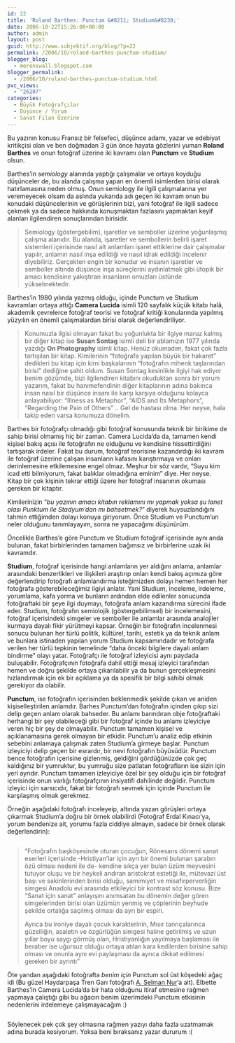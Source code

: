 ```yaml
---
id: 22
title: 'Roland Barthes: Punctum &#8211; Studium&#8230;'
date: 2006-10-22T15:26:00+00:00
author: admin
layout: post
guid: http://www.subjektif.org/blog/?p=22
permalink: /2006/10/roland-barthes-punctum-studium/
blogger_blog:
  - merenswall.blogspot.com
blogger_permalink:
  - /2006/10/roland-barthes-punctum-studium.html
pvc_views:
  - "26207"
categories:
  - Büyük Fotoğrafçılar
  - Düşünce / Yorum
  - Sanat Filan Üzerine
---
```

Bu yazının konusu Fransız bir felsefeci, düşünce adamı, yazar ve edebiyat kritikçisi olan ve ben doğmadan 3 gün önce hayata gözlerini yuman <span style="font-weight: bold;">Roland Barthes</span> ve onun fotoğraf üzerine iki kavramı olan <span style="font-weight: bold;">Punctum</span> ve <span style="font-weight: bold;">Studium</span> olsun.

Barthes&#8217;in <span style="font-style: italic;">semiology</span> alanında yaptığı çalışmalar ve ortaya koyduğu düşünceler de, bu alanda çalışma yapan en önemli isimlerden birisi olarak hatırlamasına neden olmuş. Onun semiology ile ilgili çalışmalarına yer veremeyecek olsam da aslında yukarıda adı geçen iki kavram onun bu konudaki düşüncelerinin ve görüşlerinin bizi, yani fotoğraf ile ilgili sadece çekmek ya da sadece hakkında konuşmaktan fazlasını yapmaktan keyif alanları ilgilendiren sonuçlarından birisidir.

> Semiology (göstergebilim), işaretler ve semboller üzerine yoğunlaşmış çalışma alanıdır. Bu alanda, işaretler ve sembollerin belirli işaret sistemleri içerisinde nasıl alt anlamları işaret ettiklerine dair çalışmalar yapılır, anlamın nasıl inşa edildiği ve nasıl idrak edildiği incelenir diyebiliriz. Gerçekten engin bir konudur ve insanın işaretler ve semboller altında düşünce inşa süreçlerini aydınlatmak gibi ütopik bir amacı kendisine yakıştıran insanların omuzları üstünde yükselmektedir.

Barthes&#8217;in 1980 yılında yazmış olduğu, içinde Punctum ve Studium kavramları ortaya attığı <span style="font-weight: bold;">Camera Lucida</span> isimli 120 sayfalık küçük kitabı halâ, akademik çevrelerce fotoğraf teorisi ve fotoğraf kritiği konularında yapılmış yüzyılın en önemli çalışmalardan birisi olarak değerlendiriliyor.

> Konumuzla ilgisi olmayan fakat bu yoğunlukta bir ilgiye maruz kalmış bir diğer kitap ise <span style="font-weight: bold;">Susan Sontag</span> isimli deli bir ablamızın 1977 yılında yazdığı <span style="font-weight: bold;">On Photography</span> isimli kitap. Henüz okumadım, fakat çok fazla tartışılan bir kitap. Kimilerinin &#8220;fotoğrafa yapılan büyük bir hakaret&#8221; dedikleri bu kitap için kimi başkalarının &#8220;fotoğrafın mihenk taşlarından birisi&#8221; dediğine şahit oldum. Susan Sontag kesinlikle ilgiyi hak ediyor benim gözümde, bizi ilgilendiren kitabını okuduktan sonra bir yorum yazarım, fakat bu hanımefendinin diğer kitaplarının adına bakınca insan nasıl bir düşünce insanı ile karşı karşıya olduğunu kolayca anlayabiliyor: &#8220;Illness as Metaphor&#8221;, &#8220;AIDS and Its Metaphors&#8221;, &#8220;Regarding the Pain of Others&#8221; .. Gel de hastası olma. Her neyse, hala takip eden varsa konumuza dönelim.

Barthes bir fotoğrafçı olmadığı gibi fotoğraf konusunda teknik bir birikime de sahip birisi olmamış hiç bir zaman. Camera Lucida&#8217;da da, tamamen kendi kişisel bakış açısı ile fotoğrafın ne olduğunu ve kendisine hissettirdiğini tartışarak irdeler. Fakat bu durum, fotoğraf teorisine kazandırdığı iki kavram ile fotoğraf üzerine çalışan insanların kafasını karıştırmaya ve onları derinlemesine etkilemesine engel olmaz. Meşhur bir söz vardır, &#8220;Suyu kim icad etti bilmiyorum, fakat balıklar olmadığına eminim&#8221; diye. Her neyse. Kitap bir çok kişinin tekrar ettiği üzere her fotoğraf insanının okuması gereken bir kitaptır.

Kimilerinizin &#8220;<span style="font-style: italic;">bu yazının amacı kitabın reklamını mı yapmak yoksa şu lanet olası Punktum ile Stadyum&#8217;dan mı bahsetmek?</span>&#8221; diyerek huysuzlandığını tahmin ettiğimden dolayı konuya giriyorum. Önce Studium ve Punctum&#8217;un neler olduğunu tanımlayayım, sonra ne yapacağımı düşünürüm.

Öncelikle Barthes&#8217;e göre Punctum ve Studium fotoğraf içerisinde aynı anda bulunan, fakat birbirlerinden tamamen bağımsız ve birbirlerine uzak iki kavramdır.

<span style="font-weight: bold;">Studium</span>, fotoğraf içerisinde hangi anlamların yer aldığını anlama, anlamlar arasındaki benzerlikleri ve ilişkileri araştırıp onları kendi bakış açımıza göre değerlendirip fotoğrafı anlamlandırma isteğimizden dolayı hemen hemen her fotoğrafa gösterebileceğimiz ilgiyi anlatır. Yani Studium, inceleme, irdeleme, yorumlama, kafa yorma ve bunların ardından elde edilenler sonucunda fotoğraftaki bir şeye ilgi duymayı, fotoğrafa anlam kazandırma sürecini ifade eder. Studium, fotoğrafın semiolojik (göstergebilimsel) bir incelemesini, fotoğraf içerisindeki simgeler ve semboller ile anlamlar arasında analojiler kurmaya dayalı fikir yürütmeyi kapsar. Örneğin bir fotoğrafın incelenmesi sonucu bulunan her türlü politik, kültürel, tarihi, estetik ya da teknik anlam ve bunlara istinaden yapılan yorum Studium kapsamındadır ve fotoğrafa verilen her türlü tepkinin temelinde &#8220;daha önceki bilgilere dayalı anlam bindirme&#8221; olayı yatar. Fotoğrafçı ile fotoğraf izleyicisi aynı paydada buluşabilir. Fotoğrafçının fotoğrafa dahil ettiği mesaj izleyici tarafından hemen ve doğru şekilde ortaya çıkarılabilir ya da bunun gerçekleşmesini hızlandırmak için ek bir açıklama ya da spesifik bir bilgi sahibi olmak gerekiyor da olabilir.

<span style="font-weight: bold;">Punctum</span>, ise fotoğrafın içerisinden beklenmedik şekilde çıkan ve aniden kişiselleştirilen anlamdır. Barhes Punctum&#8217;dan fotoğrafın içinden çıkıp sizi delip geçen anlam olarak bahseder. Bu anlamı barındıran obje fotoğraftaki herhangi bir şey olabileceği gibi bir fotoğraf içinde bu anlamı izleyiciye veren hiç bir şey de olmayabilir. Punctum tamamen kişisel ve açıklanamasına gerek olmayan bir etkidir. Punctum&#8217;u analiz edip etkinin sebebini anlamaya çalışmak zaten Studium&#8217;a girmeye başlar. Punctum izleyiciyi delip geçen bir esrardır, bir nevi fotoğrafın büyüsüdür. Punctum bence fotoğrafın içerisine gizlenmiş, geldiğini gördüğünüzde çok geç kaldığınız bir yumruktur, bu yumruğu size patlatan fotoğrafların ise sizin için yeri ayrıdır. Punctum tamamen izleyiciye özel bir şey olduğu için bir fotoğraf içerisinde onun varlığı fotoğrafçının insiyatifi dahilinde değildir. Punctum izleyici için sarsıcıdır, fakat bir fotoğrafı sevmek için içinde Punctum ile karşılaşmış olmak gerekmez.

Örneğin aşağıdaki fotoğrafı inceleyeip, altında yazan görüşleri ortaya çıkarmak Studium&#8217;a doğru bir örnek olabilirdi (Fotoğraf Erdal Kınacı&#8217;ya, yorum bendenize ait, yorumu fazla ciddiye almayın, sadece bir örnek olarak değerlendirin):

<p style="text-align: center;">
  <img class="aligncenter" title="'Kedi Fotoğrafı'" src="http://meren.org/fotografi-anlamak/fotograflar/small/erdal-kinaci-kedi-fotografi.jpg" border="0" alt="" />
</p>

> &#8220;Fotoğrafın başköşesinde oturan çocuğun, Rönesans dönemi sanat eserleri içerisinde -Hristiyan’lar için ayrı bir önemi bulunan şarabın özü olması nedeni ile de- kendine sıkça yer bulan üzüm meyvesini tutuyor oluşu ve bir heykeli andıran aristokrat estetiği ile, mütevazi üst başı ve sakinlerinden birisi olduğu, samimiyet ve misafirperverliğin simgesi Anadolu evi arasında etkileyici bir kontrast söz konusu. Bize &#8220;Sanat için sanat&#8221; anlayışını anımsatan bu dönemin değer gören simgelerinden birisi olan üzümün yenmiş ve çöplerinin beyhude şekilde ortalığa saçılmış olması da ayrı bir espiri.
> 
> Ayrıca bu ironiye dayalı çocuk karakterinin, Mısır tanrıçalarınca güzelliğin, asaletin ve özgürlüğün simgesi haline getirilmiş ve uzun yıllar boyu saygı görmüş olan, Hristiyanlığın yayılmaya başlaması ile beraber ise uğursuz olduğu ortaya atılan kara kedilerden birisine sahip olması ve onunla aynı evi paylaşması da ayrıca dikkat edilmesi gereken bir ayrıntı&#8221;

Öte yandan aşağıdaki fotoğrafta <span style="font-style: italic;">benim için</span> Punctum sol üst köşedeki ağaç idi (Bu güzel Haydarpaşa Tren Garı fotoğrafı [A. Selman Nur](http://www.flickr.com/photos/selman/)&#8216;a ait). Elbette Barthes&#8217;in Camera Lucida&#8217;da bir hata olduğunu itiraf etmesine rağmen yapmaya çalıştığı gibi bu ağacın benim üzerimdeki Punctum etkisinin nedenlerini irdelemeye çalışmayacağım :)

<img style="margin: 0px auto 10px; display: block; text-align: center;" title="Haydarpaşa Garı" src="http://meren.org/blog/uploaded_images/selman-haydarpasa-gari-700058.jpg" border="0" alt="" />

Söylenecek pek çok şey olmasına rağmen yazıyı daha fazla uzatmamak adına burada kesiyorum. Yoksa beni bıraksanız yazar dururum :(
